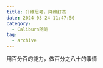 ```yaml
---
title: 升维思考，降维打击
date: 2024-03-24 11:47:50
category:
  - Caliburn随笔
tag:
  - archive
---
```

用百分百的能力，做百分之八十的事情
